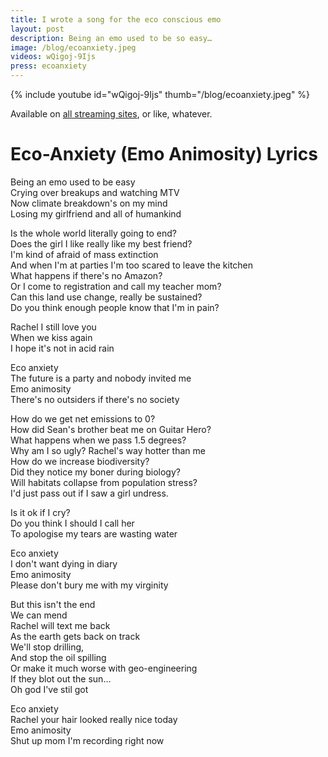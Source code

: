 ```yaml
---
title: I wrote a song for the eco conscious emo
layout: post
description: Being an emo used to be so easy…
image: /blog/ecoanxiety.jpeg
videos: wQigoj-9Ijs 
press: ecoanxiety
---
```


{% include youtube id="wQigoj-9Ijs" thumb="/blog/ecoanxiety.jpeg" %}

Available on [all streaming sites](https://olifro.st/stream), or like, whatever.

# Eco-Anxiety (Emo Animosity) Lyrics

Being an emo used to be easy  
Crying over breakups and watching MTV  
Now climate breakdown's on my mind  
Losing my girlfriend and all of humankind  
  
Is the whole world literally going to end?  
Does the girl I like really like my best friend?  
I'm kind of afraid of mass extinction  
And when I'm at parties I'm too scared to leave the kitchen  
What happens if there's no Amazon?  
Or I come to registration and call my teacher mom?  
Can this land use change, really be sustained?  
Do you think enough people know that I'm in pain?  
  
Rachel I still love you  
When we kiss again  
I hope it's not in acid rain  
  
Eco anxiety  
The future is a party and nobody invited me  
Emo animosity  
There's no outsiders if there's no society  
  
How do we get net emissions to 0?  
How did Sean's brother beat me on Guitar Hero?  
What happens when we pass 1.5 degrees?  
Why am I so ugly? Rachel's way hotter than me  
How do we increase biodiversity?  
Did they notice my boner during biology?  
Will habitats collapse from population stress?  
I'd just pass out if I saw a girl undress.  
  
Is it ok if I cry?  
Do you think I should I call her  
To apologise my tears are wasting water  
  
Eco anxiety  
I don't want dying in diary  
Emo animosity  
Please don't bury me with my virginity  
  
But this isn't the end  
We can mend  
Rachel will text me back  
As the earth gets back on track  
We'll stop drilling,  
And stop the oil spilling  
Or make it much worse with geo-engineering  
If they blot out the sun…  
Oh god I've stil got  
  
Eco anxiety  
Rachel your hair looked really nice today  
Emo animosity  
Shut up mom I'm recording right now